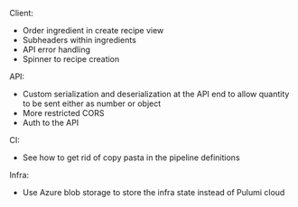 Client:

- Order ingredient in create recipe view
- Subheaders within ingredients
- API error handling
- Spinner to recipe creation

API:

- Custom serialization and deserialization at the API end to allow quantity to be sent either as number or object
- More restricted CORS
- Auth to the API

CI:

- See how to get rid of copy pasta in the pipeline definitions

Infra:

- Use Azure blob storage to store the infra state instead of Pulumi cloud
